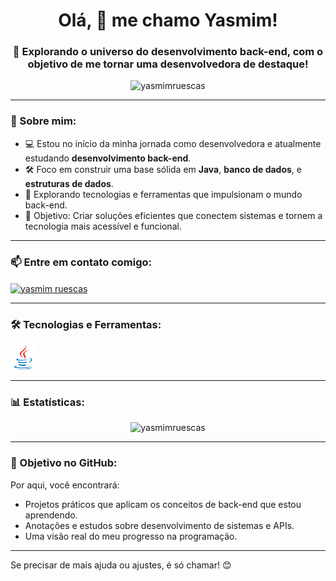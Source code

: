 <h1 align="center">Olá, 👋 me chamo Yasmim!</h1>
<h3 align="center">
🚀 Explorando o universo do desenvolvimento back-end, com o objetivo de me tornar uma desenvolvedora de destaque!
</h3>

<p align="center">
<img src="https://komarev.com/ghpvc/?username=yasmimruescas&label=Profile%20views&color=0e75b6&style=flat" alt="yasmimruescas" />
</p>

---

### 🌟 Sobre mim:
- 💻 Estou no início da minha jornada como desenvolvedora e atualmente estudando **desenvolvimento back-end**.  
- 🛠️ Foco em construir uma base sólida em **Java**, **banco de dados**, e **estruturas de dados**.  
- 🌱 Explorando tecnologias e ferramentas que impulsionam o mundo back-end.  
- 🎯 Objetivo: Criar soluções eficientes que conectem sistemas e tornem a tecnologia mais acessível e funcional.  

---

### 📫 Entre em contato comigo:
<a href="https://linkedin.com/in/yasmim-ruescas](https://www.linkedin.com/in/yasmim-ruescas-27a40931a" target="_blank">
  <img align="center" src="https://raw.githubusercontent.com/rahuldkjain/github-profile-readme-generator/master/src/images/icons/Social/linked-in-alt.svg" alt="yasmim ruescas" height="30" width="40" />
</a>

---

### 🛠️ Tecnologias e Ferramentas:
<p align="left"> 
  <a href="https://www.java.com" target="_blank" rel="noreferrer">
    <img src="https://raw.githubusercontent.com/devicons/devicon/master/icons/java/java-original.svg" alt="Java" width="40" height="40"/> 
  </a>
  <!-- Adicione outras ferramentas conforme for aprendendo -->
</p>

---

### 📊 Estatísticas:
<p align="center">
  <img src="https://github-readme-stats.vercel.app/api/top-langs?username=yasmimruescas&show_icons=true&locale=en&layout=compact" alt="yasmimruescas" />
</p>

---

### 🌟 Objetivo no GitHub:
Por aqui, você encontrará:
- Projetos práticos que aplicam os conceitos de back-end que estou aprendendo.  
- Anotações e estudos sobre desenvolvimento de sistemas e APIs.  
- Uma visão real do meu progresso na programação.

---

Se precisar de mais ajuda ou ajustes, é só chamar! 😊
